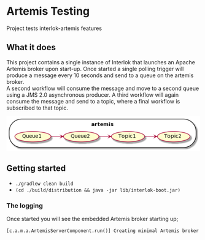 # Artemis Testing

Project tests interlok-artemis features

## What it does

This project contains a single instance of Interlok that launches an Apache Artemis broker upon start-up.  Once started a single polling trigger will produce a message every 10 seconds and send to a queue on the artemis broker.  
A second workflow will consume the message and move to a second queue using a JMS 2.0 asynchronous producer.
A third workflow will again consume the message and send to a topic, where a final workflow is subscribed to that topic.

![artemis diagram](/artemis.png "artemis diagram")
 
## Getting started

* `./gradlew clean build`
* `(cd ./build/distribution && java -jar lib/interlok-boot.jar)`

### The logging

Once started you will see the embedded Artemis broker starting up;

```
[c.a.m.a.ArtemisServerComponent.run()] Creating minimal Artemis broker
```
